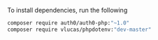 To install dependencies, run the following

```bash
composer require auth0/auth0-php:"~1.0"
composer require vlucas/phpdotenv:"dev-master"
```
